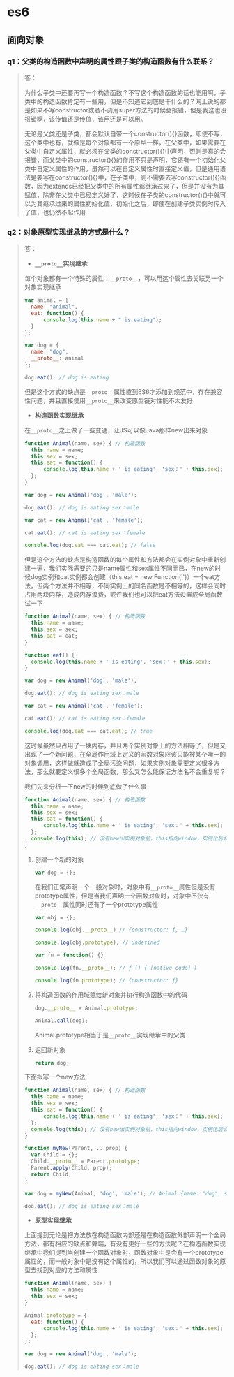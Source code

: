 # es6

## 面向对象

### q1：父类的构造函数中声明的属性跟子类的构造函数有什么联系？

>答：
>
>为什么子类中还要再写一个构造函数？不写这个构造函数的话也能用啊，子类中的构造函数肯定有一些用，但是不知道它到底是干什么的？网上说的都是如果不写constructor或者不调用super方法的时候会报错，但是我这也没报错啊，该传值还是传值，该用还是可以用。
>
>无论是父类还是子类，都会默认自带一个constructor(){}函数，即使不写，这个类中也有，就像是每个对象都有一个原型一样，在父类中，如果需要在父类中自定义属性，就必须在父类的constructor(){}中声明，否则是真的会报错，而父类中的constructor(){}的作用不只是声明，它还有一个初始化父类中自定义属性的作用，虽然可以在自定义属性时直接定义值，但是通用语法是要写在constructor(){}中，在子类中，则不需要去写constructor(){}函数，因为extends已经把父类中的所有属性都继承过来了，但是并没有为其赋值，除非在父类中已经定义好了，这时候在子类的constructor(){}中就可以为其继承过来的属性初始化值，初始化之后，即使在创建子类实例时传入了值，也仍然不起作用

### q2：对象原型实现继承的方式是什么？

>答：
>
>- **`__proto__`实现继承**
>
>每个对象都有一个特殊的属性：`__proto__`，可以用这个属性去关联另一个对象实现继承
>
>```javascript
>var animal = {
>   name: "animal",
>   eat: function() {
>       console.log(this.name + " is eating");
>   }
>};
>
>var dog = {
>   name: "dog",
>   __proto__: animal
>};
>
>dog.eat(); // dog is eating
>```
>
>但是这个方式的缺点是`__proto__`属性直到ES6才添加到规范中，存在兼容性问题，并且直接使用`__proto__`来改变原型链对性能不太友好
>
>- **构造函数实现继承**
>
>在`__proto__`之上做了一些变通，让JS可以像Java那样new出来对象
>
>```javascript
>function Animal(name, sex) { // 构造函数
>   this.name = name;
>   this.sex = sex;
>   this.eat = function() {
>       console.log(this.name + ' is eating', 'sex：' + this.sex);
>   };
>}
>
>var dog = new Animal('dog', 'male');
>
>dog.eat(); // dog is eating sex：male
>
>var cat = new Animal('cat', 'female');
>
>cat.eat(); // cat is eating sex：female
>
>console.log(dog.eat === cat.eat); // false
>```
>
>但是这个方法的缺点是构造函数的每个属性和方法都会在实例对象中重新创建一遍，我们实际需要的只是name属性和sex属性不同而已，在new的时候dog实例和cat实例都会创建（this.eat = new Function('')）一个eat方法，但两个方法并不相等，不同实例上的同名函数是不相等的，这样会同时占用两块内存，造成内存浪费，或许我们也可以把eat方法设置成全局函数试一下
>
>```javascript
>function Animal(name, sex) { // 构造函数
>   this.name = name;
>   this.sex = sex;
>   this.eat = eat;
>}
>
>function eat() {
>   console.log(this.name + ' is eating', 'sex：' + this.sex);
>}
>
>var dog = new Animal('dog', 'male');
>
>dog.eat(); // dog is eating sex：male
>
>var cat = new Animal('cat', 'female');
>
>cat.eat(); // cat is eating sex：female
>
>console.log(dog.eat === cat.eat); // true
>```
>
>这时候虽然只占用了一块内存，并且两个实例对象上的方法相等了，但是又出现了一个新问题，在全局作用域上定义的函数对象应该只能被某个唯一的对象调用，这样做就造成了全局污染问题，如果实例对象需要定义很多方法，那么就要定义很多个全局函数，那么又怎么能保证方法名不会重复呢？
>
>我们先来分析一下new的时候到底做了什么事
>
>```javascript
>function Animal(name, sex) { // 构造函数
>   this.name = name;
>   this.sex = sex;
>   this.eat = function() {
>       console.log(this.name + ' is eating', 'sex：' + this.sex);
>   };
>   console.log(this); // 没有new出实例对象前，this指向window，实例化后会改变this指向，指向实例对象
>}
>```
>
>1. 创建一个新的对象
>
>       ```javascript
>       var dog = {};
>       ```
>
>       在我们正常声明一个一般对象时，对象中有`__proto__`属性但是没有prototype属性，但是当我们声明一个函数对象时，对象中不仅有`__proto__`属性同时还有了一个prototype属性
>
>       ```javascript
>       var obj = {};
>
>       console.log(obj.__proto__) // {constructor: ƒ, …}
>
>       console.log(obj.prototype); // undefined
>
>       var fn = function() {}
>
>       console.log(fn.__proto__); // ƒ () { [native code] }
>
>       console.log(fn.prototype); // {constructor: ƒ}
>       ```
>
>2. 将构造函数的作用域赋给新对象并执行构造函数中的代码
>
>       ```javascript
>       dog.__proto__ = Animal.prototype;
>
>       Animal.call(dog);
>       ```
>
>       Animal.prototype相当于是`__proto__`实现继承中的父类
>
>3. 返回新对象
>
>       ```javascript
>       return dog;
>       ```
>
>下面拟写一个new方法
>
>```javascript
>function Animal(name, sex) { // 构造函数
>   this.name = name;
>   this.sex = sex;
>   this.eat = function() {
>       console.log(this.name + ' is eating', 'sex：' + this.sex);
>   };
>   console.log(this); // 没有new出实例对象前，this指向window，实例化后会改变this指向，指向实例对象
>}
>
>function myNew(Parent, ...prop) {
>   var Child = {};
>   Child.__proto__ = Parent.prototype;
>   Parent.apply(Child, prop);
>   return Child;
>}
>
>var dog = myNew(Animal, 'dog', 'male'); // Animal {name: "dog", sex: "male", eat: ƒ}
>
>dog.eat(); // dog is eating sex：male
>```
>
>- **原型实现继承**
>
>上面提到无论是把方法放在构造函数内部还是在构造函数外部声明一个全局方法，都有相应的缺点和弊端，有没有更好一些的方法呢？在构造函数实现继承中我们提到当创建一个函数对象时，函数对象中是会有一个prototype属性的，而一般对象中是没有这个属性的，所以我们可以通过函数对象的原型去找到对应的方法和属性
>
>```javascript
>function Animal(name, sex) {
>   this.name = name;
>   this.sex = sex;
>}
>
>Animal.prototype = {
>   eat: function() {
>       console.log(this.name + ' is eating', 'sex：' + this.sex);
>   };
>};
>
>var dog = new Animal('dog', 'male');
>
>dog.eat(); // dog is eating sex：male
>```
